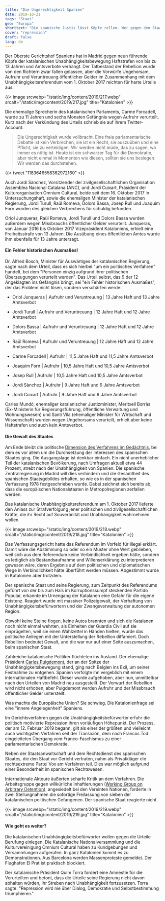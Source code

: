 ```yaml
---
title: "Die Ungerechtigkeit Spanien"
date: 2019-10-21
tags: "Staat"
geo: "Europa"
shorttext: "Die spanische Justiz lässt Köpfe rollen. Wer gegen den Staat rebelliert wird bestraft. Das wird die Lage weiter verschärfen."
cover: "repression"
draft: false
lang: de
---
```


Der Oberste Gerichtshof Spaniens hat in Madrid gegen neun führende Köpfe der katalanischen Unabhängigkeitsbewegung Haftstrafen von bis zu 13 Jahren und Amtsverbote verhängt. Der Tatbestand der Rebellion wurde von den Richtern zwar fallen gelassen, aber die Vorwürfe Ungehorsam, Aufruhr und Veruntreuung öffentlicher Gelder im Zusammenhang mit dem Unabhängigkeitsreferendum vom 1. Oktober 2017 reichten für harte Urteile aus.

{{< image srcwebp="/static/img/content/2019/217.webp" srcalt="/static/img/content/2019/217.jpg" title="Katalonien" >}}

Die ehemalige Sprecherin des katalanischen Parlaments, Carme Forcadell, wurde zu 11 Jahren und sechs Monaten Gefängnis wegen Aufruhr verurteilt. Kurz nach der Verkündung des Urteils schrieb sie auf ihrem Twitter-Account:

> Die Ungerechtigkeit wurde vollbracht. Eine freie parlamentarische Debatte ist kein Verbrechen, sie ist ein Recht, sie auszuüben und eine Pflicht, sie zu verteidigen. Wir werden nicht müde, das zu sagen, wo immer es nötig ist. Heute ist ein schwarzer Tag für die Demokratie, aber nicht einmal in Momenten wie diesen, sollten sie uns besiegen. Wir werden das durchstehen.

{{< tweet "1183646558362972160" >}}

Auch Jordi Sànchez, Vorsitzender der zivilgesellschaftlichen Organisation Assemblea Nacional Catalana (ANC), und Jordi Cuixart, Präsident der Kulturorganisation Òmnium Cultural, beide seit dem 16. Oktober 2017 in Untersuchungshaft, sowie die ehemaligen Minister der katalanischen Regierung, Jordi Turull, Raül Romeva, Dolors Bassa, Josep Rull und Joaquim Forn wurden des gleichen Verbrechens für schuldig befunden.

Oriol Junqueras, Raül Romeva, Jordi Turull und Dolors Bassa wurden außerdem wegen Missbrauchs öffentlicher Gelder verurteilt. Junqueras, von Januar 2016 bis Oktober 2017 Vizepräsident Kataloniens, erhielt eine Freiheitsstrafe von 13 Jahren. Die Ausübung eines öffentlichen Amtes wurde ihm ebenfalls für 13 Jahre untersagt.

#### Ein Fehler historischen Ausmaßes!

Dr. Alfred Bosch, Minister für Auswärtiges der katalanischen Regierung, sagte nach dem Urteil, dass es sich hierbei "um ein politisches Verfahren" handelt, bei dem "Personen einzig aufgrund ihrer politischen Überzeugungen verurteilt werden". Das Urteil selbst, das 9 der 12 Angeklagten ins Gefängnis bringt, sei "ein Fehler historischen Ausmaßes", der das Problem nicht lösen, sondern verschärfen werde.

  - Oriol Junqueras | Aufruhr und Veruntreuung | 13 Jahre Haft und 13 Jahre Amtsverbot

  - Jordi Turull | Aufruhr und Veruntreuung | 12 Jahre Haft und 12 Jahre Amtsverbot

  - Dolors Bassa | Aufruhr und Veruntreuung | 12 Jahre Haft und 12 Jahre Amtsverbot

  - Raül Romeva | Aufruhr und Veruntreuung | 12 Jahre Haft und 12 Jahre Amtsverbot

  - Carme Forcadell | Aufruhr | 11,5 Jahre Haft und 11,5 Jahre Amtsverbot

  - Joaquim Forn | Aufruhr | 10,5 Jahre Haft und 10,5 Jahre Amtsverbot

  - Josep Rull | Aufruhr | 10,5 Jahre Haft und 10,5 Jahre Amtsverbot

  - Jordi Sànchez | Aufruhr | 9 Jahre Haft und 9 Jahre Amtsverbot

  - Jordi Cuixart | Aufruhr | 9 Jahre Haft und 9 Jahre Amtsverbot

Carles Mundó, ehemaliger katalanischer Justizminister, Meritxell Borràs (Ex-Ministerin für Regierungsführung, öffentliche Verwaltung und Wohnungswesen) und Santi Vila (ehemaliger Minister für Wirtschaft und Wissenschaft) wurden wegen Ungehorsams verurteilt, erhielt aber keine Haftstrafen und auch kein Amtsverbot.

#### Die Gewalt des Staates

Am Ende bleibt die politische [Dimension des Verfahrens im Gedächtnis](https://www.zeit.de/politik/ausland/2019-10/katalonien-krise-spanien-unabhaengigkeit-prozess-aktivismus "Das wichtigste Urteil der spanischen Demokratie"), bei dem es vor allem um die Durchsetzung der Interessen des spanischen Staates ging. Die Ausgangslage ist denkbar einfach. Ein nicht unerheblicher Teil der katalanischen Bevölkerung, nach Umfragen aktuell etwa 44 Prozent, strebt nach der Unabhängigkeit von Spanien. Die spanische Zentralregierung in Madrid will dies verhindern und die Gesamtheit des spanischen Staatsgebildes erhalten, so wie es in der spanischen Verfassung 1978 festgeschrieben wurde. Dabei zeichnet sich bereits ab, dass die europäischen Nationalstaaten in Metropolregionen zerfallen werden.

Das katalanische Unabhängigkeitsreferendum am 1. Oktober 2017 lieferte den Anlass zur Strafverfolgung jener politischen und zivilgesellschaftlichen Kräfte, die ihr Recht auf Souveränität und Unabhängigkeit wahrnehmen wollen.

{{< image srcwebp="/static/img/content/2019/218.webp" srcalt="/static/img/content/2019/218.jpg" title="Katalonien" >}}

Das Verfassungsgericht hatte das Referendum im Vorfeld für illegal erklärt. Damit wäre die Abstimmung so oder so ein Muster ohne Wert geblieben, weil sich aus dem Referendum keine Verbindlichkeit ergeben hätte, sondern es lediglich als Bestandsaufnahme und Willenserklärung zu interpretieren gewesen wäre, deren Ergebnis auf dem politischen und diplomatischen Wege in Verbindlichkeit hätte überführt werden müssen. Abgestimmt wurde in Katalonien aber trotzdem.

Der spanische Staat und seine Regierung, zum Zeitpunkt des Referendums geführt von der bis zum Hals im Korruptionssumpf steckenden Partido Popular, erkannte im Urnengang der Katalanen eine Gefahr für die eigene Existenz. Reagiert wurde mit massiver Polizeigewalt, der Verhaftung von Unabhängigkeitsbefürwortern und der Zwangsverwaltung der autonomen Region.

Obwohl keine Steine flogen, keine Autos brannten und sich die Katalanen noch nicht einmal wehrten, als Einheiten der Guardia Civil auf sie einprügelten, weil sie einen Wahlzettel in Händen hielten, wurde das politische Anliegen mit der Unterstellung der Rebellion diffamiert. Doch Rebellion bedeutet Gewalt, und die war nur auf einer Seite auszumachen, beim spanischen Staat.

Zahlreiche katalanische Politiker flüchteten ins Ausland. Der ehemalige Präsident [Carles Puigdemont](https://www.spiegel.de/politik/ausland/carles-puigdemont-spanien-erlaesst-neuen-internationalen-haftbefehl-a-1291482.html "Spanien erlässt erneut internationalen Haftbefehl gegen Puigdemont"), der an der Spitze der Unabhängigkeitsbewegung stand, ging nach Belgien ins Exil, um seiner Festnahme zu entgehen. Spanien verfolgte ihn vergeblich mit einem internationalen Haftbefehl. Dieser wurde aufgehoben, aber nun, unmittelbar nach den Urteilen von Madrid neu ausgestellt. Der Vorwurf der Rebellion wird nicht erhoben, aber Puigdemont werden Aufruhr und der Missbrauch öffentlicher Gelder unterstellt.

Was machte die Europäische Union? Sie schwieg. Die Katalonienfrage sei eine "innere Angelegenheit" Spaniens.

Im Gerichtsverfahren gegen die Unabhängigkeitsbefürworter erfuhr die politisch motivierte Repression ihren vorläufigen Höhepunkt. Der Prozess, der am 12. Februar 2019 begann, gilt als einer der größten und vielleicht auch wichtigsten Verfahren seit der Transición, dem nach Francos Tod eingeleiteten Übergang vom Franco-Faschismus zu einer parlamentarischen Demokratie.

Neben der Staatsanwaltschaft und dem Rechtsdienst des spanischen Staates, die den Staat vor Gericht vertraten, nahm als Privatkläger die rechtsextreme Partei Vox am Verfahren teil. Dies war möglich aufgrund einer Besonderheit im spanischen Rechtswesen.

Internationale Akteure äußerten scharfe Kritik an dem Verfahren. Die Arbeitsgruppe gegen willkürliche Inhaftierungen ([Working Group on Arbitrary Detention](https://www.ohchr.org/en/issues/detention/pages/wgadindex.aspx "Working Group on Arbitrary Detention")), angesiedelt bei den Vereinten Nationen, forderte in zwei Stellungnahmen die sofortige Freilassung von sieben der katalanischen politischen Gefangenen. Der spanische Staat reagierte nicht.

{{< image srcwebp="/static/img/content/2019/219.webp" srcalt="/static/img/content/2019/219.jpg" title="Katalonien" >}}

#### Wie geht es weiter?

Die katalanischen Unabhängigkeitsbefürworter wollen gegen die Urteile Berufung einlegen. Die Katalanische Nationalversammlung und die Kulturvereinigung Omnium Cultural haben zu Kundgebungen und Versammlungen aufgerufen. In ganz Katalonien kommt es zu Demonstrationen. Aus Barcelona werden Massenproteste gemeldet. Der Flughafen El Prat ist praktisch blockiert.

Der katalanische Präsident Quim Torra fordert eine Amnestie für die Verurteilten und betont, dass die Urteile seine Regierung nicht davon abhalten würden, ihr Streben nach Unabhängigkeit fortzusetzen. Torra sagte: "Repression wird nie über Dialog, Demokratie und Selbstbestimmung triumphieren."
